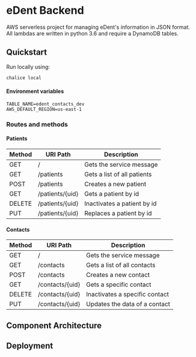 # eDent Backend

AWS serverless project for managing eDent's information in JSON format.  
All lambdas are written in python 3.6 and require a DynamoDB tables.  

## Quickstart
Run locally using:  
```bash
chalice local
```

#### Environment variables
```text
TABLE_NAME=edent_contacts_dev
AWS_DEFAULT_REGION=us-east-1
```

### Routes and methods

#### Patients
| Method | URI Path        | Description                    |
|--------|-----------------|--------------------------------|
| GET    | /               | Gets the service message       |
| GET    | /patients       | Gets a list of all patients    |
| POST   | /patients       | Creates a new patient          |
| GET    | /patients/{uid} | Gets a patient by id           |
| DELETE | /patients/{uid} | Inactivates a patient by id    |
| PUT    | /patients/{uid} | Replaces a patient by id       |

#### Contacts
| Method | URI Path        | Description                    |
|--------|-----------------|--------------------------------|
| GET    | /               | Gets the service message       |
| GET    | /contacts       | Gets a list of all contacts    |
| POST   | /contacts       | Creates a new contact          |
| GET    | /contacts/{uid} | Gets a specific contact        |
| DELETE | /contacts/{uid} | Inactivates a specific contact |
| PUT    | /contacts/{uid} | Updates the data of a contact  |

## Component Architecture



## Deployment

 






